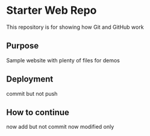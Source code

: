 # Starter Web Repo

This repository is for showing how Git and GitHub work

## Purpose

Sample website with plenty of files for demos

## Deployment
commit but not push

## How to continue
now add but not commit
now modified only
